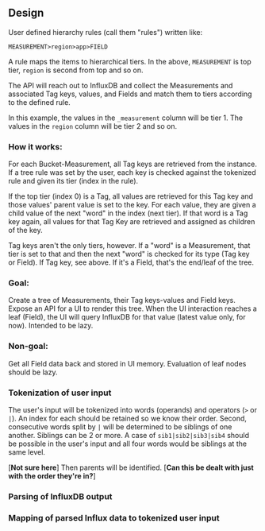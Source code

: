 ## Design

User defined hierarchy rules (call them "rules") written like:
```
MEASUREMENT>region>app>FIELD
```

A rule maps the items to hierarchical tiers.  In the above, `MEASUREMENT` is top tier, `region` is second from top and so on. 

The API will reach out to InfluxDB and collect the Measurements and associated Tag keys, values, and Fields and match them to tiers according to the defined rule.

In this example, the values in the `_measurement` column will be tier 1.  The values in the `region` column will be tier 2 and so on.  

### How it works:
For each Bucket-Measurement, all Tag keys are retrieved from the instance.  If a tree rule was set by the user, each key is checked against the tokenized rule and given its tier (index in the rule). 

If the top tier (index 0) is a Tag, all values are retrieved for this Tag key and those values' parent value is set to the key.  For each value, they are given a child value of the next "word" in the index (next tier). If that word is a Tag key again, all values for that Tag Key are retrieved and assigned as children of the key.

Tag keys aren't the only tiers, however.  If a "word" is a Measurement, that tier is set to that and then the next "word" is checked for its type (Tag key or Field).  If Tag key, see above.  If it's a Field, that's the end/leaf of the tree. 

### Goal:
Create a tree of Measurements, their Tag keys-values and Field keys. Expose an API for a UI to render this tree.  When the UI interaction reaches a leaf (Field), the UI will query InfluxDB for that value (latest value only, for now).  Intended to be lazy.

### Non-goal:
Get all Field data back and stored in UI memory.  Evaluation of leaf nodes should be lazy.

### Tokenization of user input
The user's input will be tokenized into words (operands) and operators (`>` or `|`). An index for each should be retained so we know their order. Second, consecutive words split by `|` will be determined to be siblings of one another.  Siblings can be 2 or more. A case of `sib1|sib2|sib3|sib4` should be possible in the user's input and all four words would be siblings at the same level.  

[**Not sure here**]
Then parents will be identified.  [**Can this be dealt with just with the order they're in?**]

### Parsing of InfluxDB output





### Mapping of parsed Influx data to tokenized user input 